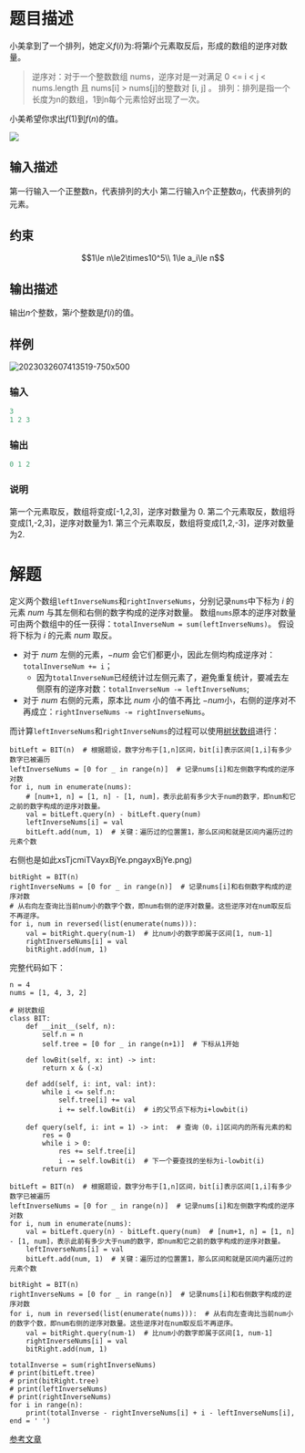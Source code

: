 # 题目描述
小美拿到了一个排列，她定义$f(i)$为:将第$i$个元素取反后，形成的数组的逆序对数量。
> 逆序对：对于一个整数数组 nums，逆序对是一对满足 0 <= i < j < nums.length 且 nums[i] > nums[j]的整数对 [i, j] 。
> 排列：排列是指一个长度为n的数组，1到n每个元素恰好出现了一次。

小美希望你求出$f(1)$到$f(n)$的值。

![](QQ截图20240413202426.png)

## 输入描述
第一行输入一个正整数n，代表排列的大小
第二行输入n个正整数$a_i$，代表排列的元素。
## 约束
$$1\le n\le2\times10^5\\
1\le a_i\le n$$
## 输出描述
输出$n$个整数，第$i$个整数是$f(i)$的值。
## 样例

![2023032607413519-750x500](2023032607413519-750x500.png)

### 输入
```python
3
1 2 3
```
### 输出
```python
0 1 2
```
### 说明
第一个元素取反，数组将变成[-1,2,3]，逆序对数量为 0.
第二个元素取反，数组将变成[1,-2,3]，逆序对数量为1.
第三个元素取反，数组将变成[1,2,-3]，逆序对数量为2.

# 解题
定义两个数组`leftInverseNums`和`rightInverseNums`，分别记录`nums`中下标为 $i$ 的元素 $num$ 与其左侧和右侧的数字构成的逆序对数量。
数组`nums`原本的逆序对数量可由两个数组中的任一获得：`totalInverseNum = sum(leftInverseNums)`。
假设将下标为 $i$ 的元素 $num$ 取反。
- 对于 $num$ 左侧的元素，$-num$ 会它们都更小，因此左侧均构成逆序对：`totalInverseNum += i`；
    - 因为`totalInverseNum`已经统计过左侧元素了，避免重复统计，要减去左侧原有的逆序对数：`totalInverseNum -= leftInverseNums`;
- 对于 $num$ 右侧的元素，原本比 $num$ 小的值不再比 $-num$小，右侧的逆序对不再成立：`rightInverseNums -= rightInverseNums`。

而计算`leftInverseNums`和`rightInverseNums`的过程可以使用[树状数组](https://leetcode.cn/circle/discuss/8xKJQk/)进行：
```python3
bitLeft = BIT(n)  # 根据题设，数字分布于[1,n]区间，bit[i]表示区间[1,i]有多少数字已被遍历
leftInverseNums = [0 for _ in range(n)]  # 记录nums[i]和左侧数字构成的逆序对数
for i, num in enumerate(nums):
	# [num+1, n] = [1, n] - [1, num]，表示此前有多少大于num的数字，即num和它之前的数字构成的逆序对数量。
    val = bitLeft.query(n) - bitLeft.query(num)  
    leftInverseNums[i] = val
    bitLeft.add(num, 1)  # 关键：遍历过的位置置1，那么区间和就是区间内遍历过的元素个数
```
右侧也是如此xsTjcmiTVayxBjYe.pngayxBjYe.png)

```python3
bitRight = BIT(n)
rightInverseNums = [0 for _ in range(n)]  # 记录nums[i]和右侧数字构成的逆序对数
# 从右向左查询比当前num小的数字个数，即num右侧的逆序对数量。这些逆序对在num取反后不再逆序。
for i, num in reversed(list(enumerate(nums))):  
    val = bitRight.query(num-1)  # 比num小的数字即属于区间[1, num-1]
    rightInverseNums[i] = val
    bitRight.add(num, 1)
```

完整代码如下：
```python3
n = 4
nums = [1, 4, 3, 2]

# 树状数组
class BIT:
    def __init__(self, n):
        self.n = n
        self.tree = [0 for _ in range(n+1)]  # 下标从1开始

    def lowBit(self, x: int) -> int:
        return x & (-x)

    def add(self, i: int, val: int):
        while i <= self.n:
            self.tree[i] += val
            i += self.lowBit(i)  # i的父节点下标为i+lowbit(i)
        
    def query(self, i: int = 1) -> int:  # 查询（0，i]区间内的所有元素的和
        res = 0
        while i > 0:
            res += self.tree[i]
            i -= self.lowBit(i)  # 下一个要查找的坐标为i-lowbit(i)
        return res

bitLeft = BIT(n)  # 根据题设，数字分布于[1,n]区间，bit[i]表示区间[1,i]有多少数字已被遍历
leftInverseNums = [0 for _ in range(n)]  # 记录nums[i]和左侧数字构成的逆序对数
for i, num in enumerate(nums):
    val = bitLeft.query(n) - bitLeft.query(num)  # [num+1, n] = [1, n] - [1, num]，表示此前有多少大于num的数字，即num和它之前的数字构成的逆序对数量。
    leftInverseNums[i] = val
    bitLeft.add(num, 1)  # 关键：遍历过的位置置1，那么区间和就是区间内遍历过的元素个数

bitRight = BIT(n)
rightInverseNums = [0 for _ in range(n)]  # 记录nums[i]和右侧数字构成的逆序对数
for i, num in reversed(list(enumerate(nums))):  # 从右向左查询比当前num小的数字个数，即num右侧的逆序对数量。这些逆序对在num取反后不再逆序。
    val = bitRight.query(num-1)  # 比num小的数字即属于区间[1, num-1]
    rightInverseNums[i] = val
    bitRight.add(num, 1)

totalInverse = sum(rightInverseNums)  
# print(bitLeft.tree)
# print(bitRight.tree)
# print(leftInverseNums)
# print(rightInverseNums)
for i in range(n):
    print(totalInverse - rightInverseNums[i] + i - leftInverseNums[i], end = ' ')
```
[参考文章](https://zhuanlan.zhihu.com/p/687411638)